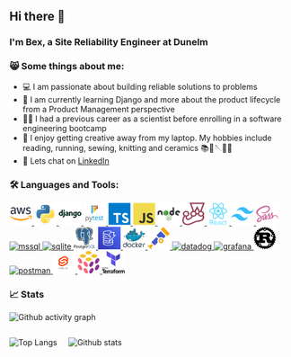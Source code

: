 ## Hi there 👋
<h3>I'm Bex, a Site Reliability Engineer at Dunelm</h3>

<h3>😸 Some things about me:</h3>

- 💻 I am passionate about building reliable solutions to problems
- 🌱 I am currently learning Django and more about the product lifecycle from a Product Management perspective
- 👩‍🔬 I had a previous career as a scientist before enrolling in a software engineering bootcamp
- 🤩 I enjoy getting creative away from my laptop. My hobbies include reading, running, sewing, knitting and ceramics 📚🏃🪡🧶🏺
- 💬 Lets chat on [LinkedIn](www.linkedin.com/in/bex-jones)

<h3> 🛠️ Languages and Tools: </h3>
<!-- aws -->
<a href="https://aws.amazon.com" target="_blank"> <img src="https://raw.githubusercontent.com/devicons/devicon/master/icons/amazonwebservices/amazonwebservices-original-wordmark.svg" alt="aws" width="40" height="40"/> </a>
<!-- python -->
<a href="https://www.python.org" target="_blank"> <img src="https://raw.githubusercontent.com/devicons/devicon/master/icons/python/python-original.svg" alt="python" width="40" height="40"/> </a>
<!-- django -->
<a href="https://www.djangoproject.com/" target="_blank"> <img src="https://raw.githubusercontent.com/devicons/devicon/master/icons/django/django-plain-wordmark.svg" alt="django" width="40" height="40"/> </a>
<!-- pytest -->
<a href="https://docs.pytest.org/en/8.2.x/" target="_blank"> <img src="https://raw.githubusercontent.com/devicons/devicon/master/icons/pytest/pytest-original-wordmark.svg" alt="pytest" width="40" height="40"/> </a>
<!-- typescript -->
<a href="https://www.typescriptlang.org/" target="_blank"> <img src="https://raw.githubusercontent.com/devicons/devicon/master/icons/typescript/typescript-original.svg" alt="typescript" width="40" height="40"/> </a>
<!-- javascript -->
<a href="https://developer.mozilla.org/en-US/docs/Web/JavaScript" target="_blank"> <img src="https://raw.githubusercontent.com/devicons/devicon/master/icons/javascript/javascript-original.svg" alt="javascript" width="40" height="40"/> </a>
<!-- nodejs -->
<a href="https://nodejs.org" target="_blank"> <img src="https://raw.githubusercontent.com/devicons/devicon/master/icons/nodejs/nodejs-original-wordmark.svg" alt="nodejs" width="40" height="40"/> </a>
<!-- jest -->
<a href="https://jestjs.io/" target="_blank"> <img src="https://raw.githubusercontent.com/devicons/devicon/master/icons/jest/jest-plain.svg" alt="jest" width="40" height="40"/> </a>
<!-- react -->
<a href="https://reactjs.org/" target="_blank"> <img src="https://raw.githubusercontent.com/devicons/devicon/master/icons/react/react-original-wordmark.svg" alt="react" width="40" height="40"/> </a>
<!-- tailwind -->
<a href="https://tailwindcss.com/" target="_blank"> <img src="https://raw.githubusercontent.com/devicons/devicon/master/icons/tailwindcss/tailwindcss-original.svg" alt="tailwind" width="40" height="40"/> </a>
<!-- sass -->
<a href="https://sass-lang.com" target="_blank"> <img src="https://raw.githubusercontent.com/devicons/devicon/master/icons/sass/sass-original.svg" alt="sass" width="40" height="40"/> </a>  
<!-- sql -->
<a href="https://www.microsoft.com/en-us/sql-server" target="_blank"> <img src="https://www.svgrepo.com/show/303229/microsoft-sql-server-logo.svg" alt="mssql" width="40" height="40"/> </a>
<!-- sqlite -->
<a href="https://www.sqlite.org/" target="_blank"> <img src="https://www.vectorlogo.zone/logos/sqlite/sqlite-icon.svg" alt="sqlite" width="40" height="40"/> </a> 
<!-- postgresql -->
<a href="https://www.postgresql.org" target="_blank"> <img src="https://raw.githubusercontent.com/devicons/devicon/master/icons/postgresql/postgresql-original-wordmark.svg" alt="postgresql" width="40" height="40"/> </a>
<!-- dynamodb -->
<a href="https://aws.amazon.com/dynamodb/" target="_blank"> <img src="https://raw.githubusercontent.com/devicons/devicon/master/icons/dynamodb/dynamodb-original.svg" alt="dynamodb" width="40" height="40"/> </a>
<!-- docker -->
<a href="https://www.docker.com/" target="_blank"> <img src="https://raw.githubusercontent.com/devicons/devicon/master/icons/docker/docker-original-wordmark.svg" alt="docker" width="40" height="40"/> </a>
<!-- opentelemetry -->
<a href="https://opentelemetry.io/" target="_blank"> <img src="https://raw.githubusercontent.com/devicons/devicon/master/icons/opentelemetry/opentelemetry-original.svg" alt="opentelemetry" width="40" height="40"/> </a>
<!-- datadog -->
<a href="https://www.pulumi.com/" target="_blank"> <img src="https://www.vectorlogo.zone/logos/datadoghq/datadoghq-icon.svg" alt="datadog" width="40" height="40"/> </a>
<!-- grafana -->
<a href="https://grafana.com" target="_blank"> <img src="https://www.vectorlogo.zone/logos/grafana/grafana-icon.svg" alt="grafana" width="40" height="40"/> </a>
<!-- rust -->
<a href="https://www.rust-lang.org/" target="_blank"> <img src="https://raw.githubusercontent.com/devicons/devicon/master/icons/rust/rust-original.svg" alt="rust" width="40" height="40"/> </a>
<!-- postman -->
<a href="https://postman.com" target="_blank"> <img src="https://www.vectorlogo.zone/logos/getpostman/getpostman-icon.svg" alt="postman" width="40" height="40"/> </a>
<!-- svelte -->
<a href="https://kit.svelte.dev/" target="_blank"> <img src="https://raw.githubusercontent.com/devicons/devicon/master/icons/svelte/svelte-original-wordmark.svg" alt="sveltekit" width="40" height="40"/> </a>
<!-- pulumi -->
<a href="https://www.pulumi.com/" target="_blank"> <img src="https://raw.githubusercontent.com/devicons/devicon/master/icons/pulumi/pulumi-original.svg" alt="pulumi" width="40" height="40"/> </a>
<!-- terraform -->
<a href="https://www.terraform.io/" target="_blank"> <img src="https://raw.githubusercontent.com/devicons/devicon/master/icons/terraform/terraform-original-wordmark.svg" alt="terraform" width="40" height="40"/> </a>

<h3>📈 Stats </h3>

![Github activity graph](https://github-readme-activity-graph.vercel.app/graph?username=simplythebex&bg_color=0c1014&title_color=2aa889&line=99d1ce&point=2aa889&color=2aa889&radius=5&custom_title=Bex%20Jones'%20Contribution%20Graph)

<div class="flex-container" style="display: flex; flex-direction: row;">
  <div style="margin-right:20px">

  ![Top Langs](https://github-readme-stats.vercel.app/api/top-langs/?username=simplythebex&theme=gotham)
  </div>

  <div>

  ![Github stats](https://github-readme-stats.vercel.app/api?username=simplythebex&theme=gotham&show_icons=true)
  </div>
</div>
